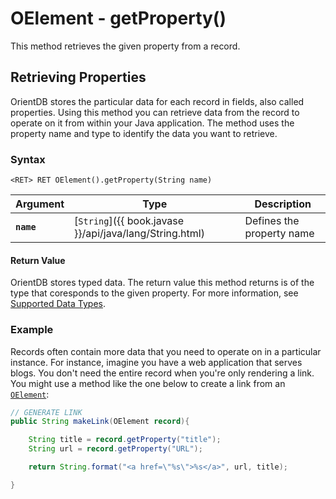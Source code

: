 
# OElement - getProperty()

This method retrieves the given property from a record.

## Retrieving Properties

OrientDB stores the particular data for each record in fields, also called properties.  Using this method you can retrieve data from the record to operate on it from within your Java application.  The method uses the property name and type to identify the data you want to retrieve.

### Syntax

```
<RET> RET OElement().getProperty(String name)
```

| Argument | Type | Description |
|---|---|---|
| **`name`** | [`String`]({{ book.javase }}/api/java/lang/String.html) | Defines the property name |

#### Return Value

OrientDB stores typed data.  The return value this method returns is of the type that coresponds to the given property. For more information, see [Supported Data Types](../../../general/Types.md).

### Example

Records often contain more data that you need to operate on in a particular instance.  For instance, imagine you have a web application that serves blogs.  You don't need the entire record when you're only rendering a link.  You might use a method like the one below to create a link from an [`OElement`](../OElement.md):

```java
// GENERATE LINK
public String makeLink(OElement record){

	String title = record.getProperty("title");
	String url = record.getProperty("URL");

	return String.format("<a href=\"%s\">%s</a>", url, title);

}
```
